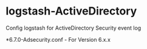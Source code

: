 # logstash-ActiveDirectory
Config logstash for ActiveDirectory Security event log

*6.7.0-Adsecurity.conf - For Version 6.x.x
